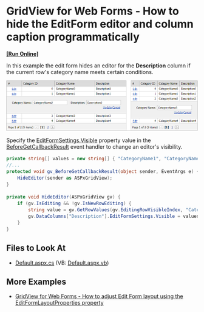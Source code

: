 # GridView for Web Forms - How to hide the EditForm editor and column caption programmatically

<!-- run online -->
**[[Run Online]](https://codecentral.devexpress.com/e4999/)**
<!-- run online end -->

In this example the edit form hides an editor for the **Description** column if the current row's category name meets certain conditions.

![GridView edit form](editor-visibility-in-edit-form.png)

Specify the [EditFormSettings.Visible](https://docs.devexpress.com/AspNet/DevExpress.Web.GridColumnEditFormSettings.Visible) property value in the [BeforeGetCallbackResult](https://docs.devexpress.com/AspNet/DevExpress.Web.ASPxGridBase.BeforeGetCallbackResult) event handler to change an editor's visibility.

```cs
private string[] values = new string[] { "CategoryName1", "CategoryName3", "CategoryName5", "CategoryName7" };
//...
protected void gv_BeforeGetCallbackResult(object sender, EventArgs e) {
    HideEditor(sender as ASPxGridView);
}

private void HideEditor(ASPxGridView gv) {
    if (gv.IsEditing && !gv.IsNewRowEditing) {
        string value = gv.GetRowValues(gv.EditingRowVisibleIndex, "CategoryName").ToString();
        gv.DataColumns["Description"].EditFormSettings.Visible = values.Contains(value) ? DefaultBoolean.False : DefaultBoolean.True;
    }
}
```

## Files to Look At

- [Default.aspx.cs](./CS/WebSite/Default.aspx.cs) (VB: [Default.aspx.vb](./VB/WebSite/Default.aspx.vb))
## More Examples

- [GridView for Web Forms - How to adjust Edit Form layout using the EditFormLayoutProperties property](https://github.com/DevExpress-Examples/aspxgridview-how-to-adjust-edit-form-layout-using-the-editformlayoutproperties-property-t285676)
